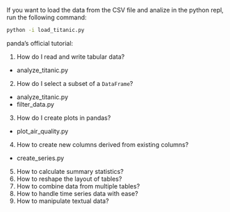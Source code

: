 If you want to load the data from the CSV file and analize in the python repl,
run the following command:
```sh
python -i load_titanic.py
```

panda’s official tutorial:

1. How do I read and write tabular data?
  - analyze_titanic.py
2. How do I select a subset of a `DataFrame`?
  - analyze_titanic.py
  - filter_data.py
3. How do I create plots in pandas?
  - plot_air_quality.py
4. How to create new columns derived from existing columns?
  - create_series.py
5. How to calculate summary statistics?
6. How to reshape the layout of tables?
7. How to combine data from multiple tables?
8. How to handle time series data with ease?
9. How to manipulate textual data?

